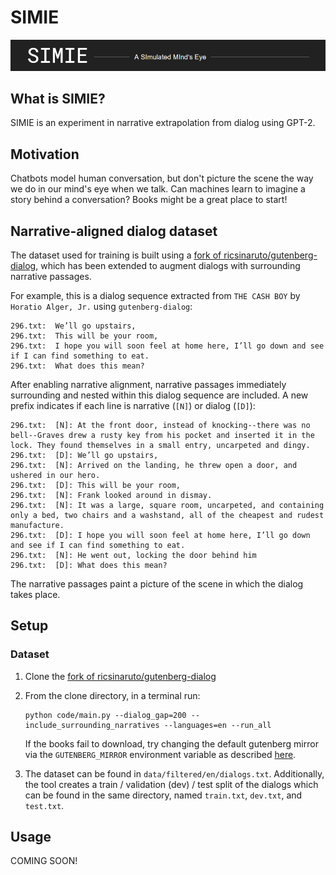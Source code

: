 # SIMIE
![SIMIE](images/simie_banner.png)

## What is SIMIE?
SIMIE is an experiment in narrative extrapolation from dialog using GPT-2.

## Motivation
Chatbots model human conversation, but don't picture the scene the way we do in our mind's eye when we talk.
Can machines learn to imagine a story behind a conversation? Books might be a great place to start!

## Narrative-aligned dialog dataset
The dataset used for training is built using a [fork of ricsinaruto/gutenberg-dialog](https://github.com/AbrahamSanders/gutenberg-dialog), which has been extended to augment dialogs with surrounding narrative passages.

For example, this is a dialog sequence extracted from `THE CASH BOY` by `Horatio Alger, Jr.` using `gutenberg-dialog`:

```
296.txt:  We’ll go upstairs,
296.txt:  This will be your room,
296.txt:  I hope you will soon feel at home here, I’ll go down and see if I can find something to eat.
296.txt:  What does this mean?
```

After enabling narrative alignment, narrative passages immediately surrounding and nested within this dialog sequence are included.
A new prefix indicates if each line is narrative (`[N]`) or dialog (`[D]`):

```
296.txt:  [N]: At the front door, instead of knocking--there was no bell--Graves drew a rusty key from his pocket and inserted it in the lock. They found themselves in a small entry, uncarpeted and dingy. 
296.txt:  [D]: We’ll go upstairs,
296.txt:  [N]: Arrived on the landing, he threw open a door, and ushered in our hero. 
296.txt:  [D]: This will be your room,
296.txt:  [N]: Frank looked around in dismay. 
296.txt:  [N]: It was a large, square room, uncarpeted, and containing only a bed, two chairs and a washstand, all of the cheapest and rudest manufacture. 
296.txt:  [D]: I hope you will soon feel at home here, I’ll go down and see if I can find something to eat.
296.txt:  [N]: He went out, locking the door behind him 
296.txt:  [D]: What does this mean?
```

The narrative passages paint a picture of the scene in which the dialog takes place.

## Setup
### Dataset
1. Clone the [fork of ricsinaruto/gutenberg-dialog](https://github.com/AbrahamSanders/gutenberg-dialog)
2. From the clone directory, in a terminal run:
   ```
   python code/main.py --dialog_gap=200 --include_surrounding_narratives --languages=en --run_all
   ```
   If the books fail to download, try changing the default gutenberg mirror via the `GUTENBERG_MIRROR` environment variable as described [here](https://github.com/AbrahamSanders/gutenberg-dialog#1-download--d).

3. The dataset can be found in `data/filtered/en/dialogs.txt`. Additionally, the tool creates a train / validation (dev) / test split of the dialogs which can be found in the same directory, named `train.txt`, `dev.txt`, and `test.txt`.

## Usage
COMING SOON!